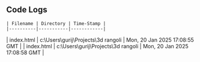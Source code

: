 ## Code Logs


    | Filename | Directory | Time-Stamp |
    |----------|-----------|------------|
| index.html | c:\Users\gurij\Projects\3d rangoli | Mon, 20 Jan 2025 17:08:55 GMT |
| index.html | c:\Users\gurij\Projects\3d rangoli | Mon, 20 Jan 2025 17:08:58 GMT |